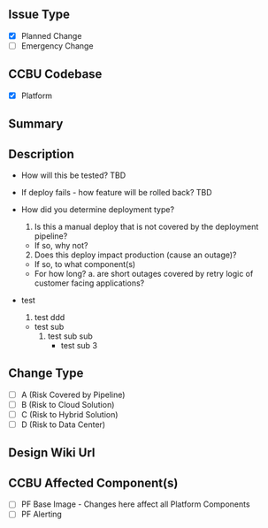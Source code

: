 ## Issue Type ##
- [x] Planned Change
- [ ] Emergency Change

## CCBU Codebase ##
- [x] Platform

## Summary ##

## Description ##

- How will this be tested? 
TBD

- If deploy fails - how feature will be rolled back?
TBD

- How did you determine deployment type?
 
  1. Is this a manual deploy that is not covered by the deployment pipeline? 
    - If so, why not?
  2. Does this deploy impact production (cause an outage)?
    - If so, to what component(s)
    - For how long?
      a. are short outages covered by retry logic of customer facing applications?
                                                              
                                                              
- test
  1. test ddd
  * test sub
    1. test sub sub
       - test sub 3

## Change Type ##
- [ ] A (Risk Covered by Pipeline)
- [ ] B (Risk to Cloud Solution)
- [ ] C (Risk to Hybrid Solution)
- [ ] D (Risk to Data Center)

## Design Wiki Url ##

## CCBU Affected Component(s) ##
- [ ] PF Base Image - Changes here affect all Platform Components
- [ ] PF Alerting
